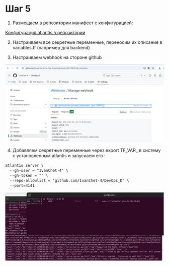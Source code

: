 # Шаг 5

1. Размещаем в репозитории манифест с конфигурацией:

[Конфигурация atlantis в репозитории](https://github.com/IvanChet-4/DevOps_D/blob/main/Terraform/Project/atlantis.yaml)

2. Настраиваем все секретные переменные, переносим их описание в variables.tf (например для backend)

3. Настраиваем webhook на стороне github

![Настройка webhook](https://github.com/IvanChet-4/DevOps_D/blob/main/images/atlantis/1-1.jpg)

4. Добавляем секретные переменные через export TF_VAR_ в систему с установленным atlantis и запускаем его :

```
atlantis server \
  --gh-user = "IvanChet-4" \
  --gh-token = "" \
  --repo-allowlist = "github.com/IvanChet-4/DevOps_D" \
  --port=4141
```

![Запуск Atlantis](https://github.com/IvanChet-4/DevOps_D/blob/main/images/atlantis/1-2.jpg)
